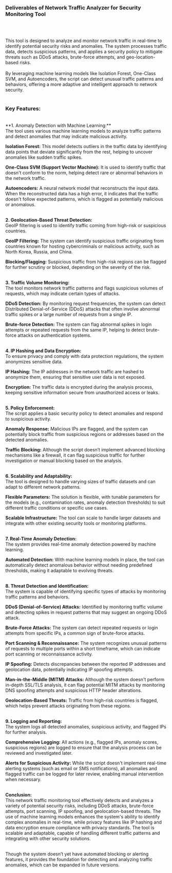 <h3>Deliverables of Network Traffic Analyzer for Security Monitoring Tool</h3><br><br>

This tool is designed to analyze and monitor network traffic in real-time to identify potential security risks and anomalies. The system processes traffic data, detects suspicious patterns, and applies a security policy to mitigate threats such as DDoS attacks, brute-force attempts, and geo-location-based risks.<br><br> By leveraging machine learning models like Isolation Forest, One-Class SVM, and Autoencoders, the script can detect unusual traffic patterns and behaviors, offering a more adaptive and intelligent approach to network security.<br><br>

<h3>Key Features:</h3><br>
**1. Anomaly Detection with Machine Learning:**<br>
The tool uses various machine learning models to analyze traffic patterns and detect anomalies that may indicate malicious activity.<br>

**Isolation Forest:** This model detects outliers in the traffic data by identifying data points that deviate significantly from the rest, helping to uncover anomalies like sudden traffic spikes.<br>

**One-Class SVM (Support Vector Machine):** It is used to identify traffic that doesn't conform to the norm, helping detect rare or abnormal behaviors in the network traffic.<br>

**Autoencoders:** A neural network model that reconstructs the input data. When the reconstructed data has a high error, it indicates that the traffic doesn't follow expected patterns, which is flagged as potentially malicious or anomalous.<br><br>

**2. Geolocation-Based Threat Detection:**<br>
GeoIP filtering is used to identify traffic coming from high-risk or suspicious countries.<br>

**GeoIP Filtering:** The system can identify suspicious traffic originating from countries known for hosting cybercriminals or malicious activity, such as North Korea, Russia, and China.<br>

**Blocking/Flagging:** Suspicious traffic from high-risk regions can be flagged for further scrutiny or blocked, depending on the severity of the risk.<br><br>

**3. Traffic Volume Monitoring:**<br>
The tool monitors network traffic patterns and flags suspicious volumes of requests, which may indicate certain types of attacks.<br>

**DDoS Detection:** By monitoring request frequencies, the system can detect Distributed Denial-of-Service (DDoS) attacks that often involve abnormal traffic spikes or a large number of requests from a single IP.<br>

**Brute-force Detection:** The system can flag abnormal spikes in login attempts or repeated requests from the same IP, helping to detect brute-force attacks on authentication systems.<br><br>

**4. IP Hashing and Data Encryption:** <br>
To ensure privacy and comply with data protection regulations, the system anonymizes sensitive data.<br>

**IP Hashing:** The IP addresses in the network traffic are hashed to anonymize them, ensuring that sensitive user data is not exposed.<br>

**Encryption:** The traffic data is encrypted during the analysis process, keeping sensitive information secure from unauthorized access or leaks.<br><br>

**5. Policy Enforcement:**<br>
The script applies a basic security policy to detect anomalies and respond to suspicious activity.<br>

**Anomaly Response:** Malicious IPs are flagged, and the system can potentially block traffic from suspicious regions or addresses based on the detected anomalies.<br>

**Traffic Blocking:** Although the script doesn’t implement advanced blocking mechanisms like a firewall, it can flag suspicious traffic for further investigation or manual blocking based on the analysis.<br><br>

**6. Scalability and Adaptability:**<br>
The tool is designed to handle varying sizes of traffic datasets and can adapt to different network patterns.<br>

**Flexible Parameters:** The solution is flexible, with tunable parameters for the models (e.g., contamination rates, anomaly detection thresholds) to suit different traffic conditions or specific use cases.<br>

**Scalable Infrastructure:** The tool can scale to handle larger datasets and integrate with other existing security tools or monitoring platforms.<br><br>

**7. Real-Time Anomaly Detection:**<br>
The system provides real-time anomaly detection powered by machine learning.<br>

**Automated Detection:** With machine learning models in place, the tool can automatically detect anomalous behavior without needing predefined thresholds, making it adaptable to evolving threats.<br><br>

**8. Threat Detection and Identification:**<br>
The system is capable of identifying specific types of attacks by monitoring traffic patterns and behaviors.<br>

**DDoS (Denial-of-Service) Attacks:** Identified by monitoring traffic volume and detecting spikes in request patterns that may suggest an ongoing DDoS attack.<br>

**Brute-Force Attacks:** The system can detect repeated requests or login attempts from specific IPs, a common sign of brute-force attacks.<br>

**Port Scanning & Reconnaissance:** The system recognizes unusual patterns of requests to multiple ports within a short timeframe, which can indicate port scanning or reconnaissance activity.<br>

**IP Spoofing:** Detects discrepancies between the reported IP addresses and geolocation data, potentially indicating IP spoofing attempts.<br>

**Man-in-the-Middle (MITM) Attacks:** Although the system doesn't perform in-depth SSL/TLS analysis, it can flag potential MITM attacks by monitoring DNS spoofing attempts and suspicious HTTP header alterations.<br>

**Geolocation-Based Threats:** Traffic from high-risk countries is flagged, which helps prevent attacks originating from these regions.<br><br>

**9. Logging and Reporting:**<br>
The system logs all detected anomalies, suspicious activity, and flagged IPs for further analysis.<br>

**Comprehensive Logging:** All actions (e.g., flagged IPs, anomaly scores, suspicious regions) are logged to ensure that the analysis process can be reviewed and investigated later.<br>

**Alerts for Suspicious Activity:** While the script doesn't implement real-time alerting systems (such as email or SMS notifications), all anomalies and flagged traffic can be logged for later review, enabling manual intervention when necessary.<br><br>

**Conclusion:**<br>
This network traffic monitoring tool effectively detects and analyzes a variety of potential security risks, including DDoS attacks, brute-force attempts, port scanning, IP spoofing, and geolocation-based threats. The use of machine learning models enhances the system's ability to identify complex anomalies in real-time, while privacy features like IP hashing and data encryption ensure compliance with privacy standards. The tool is scalable and adaptable, capable of handling different traffic patterns and integrating with other security solutions.<br><br>

Though the system doesn’t yet have automated blocking or alerting features, it provides the foundation for detecting and analyzing traffic anomalies, which can be expanded in future versions.<br>
